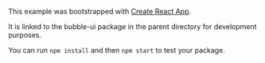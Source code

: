 This example was bootstrapped with [Create React App](https://github.com/facebook/create-react-app).

It is linked to the bubble-ui package in the parent directory for development purposes.

You can run `npm install` and then `npm start` to test your package.
